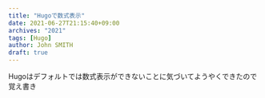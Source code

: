 ```yaml
---
title: "Hugoで数式表示"
date: 2021-06-27T21:15:40+09:00
archives: "2021"
tags: [Hugo]
author: John SMITH
draft: true
---
```


Hugoはデフォルトでは数式表示ができないことに気づいてようやくできたので覚え書き

